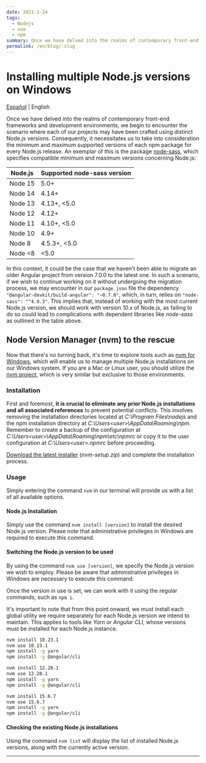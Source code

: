 ```yaml
---
date: 2021-1-24
tags:
  - Nodejs
  - nvm
  - npm
summary: Once we have delved into the realms of contemporary front-end frameworks and development environments, we begin to encounter the scenario where each of our projects may have been crafted using distinct Node.js versions ...
permalink: /en/blog/:slug
---
```


# Installing multiple Node.js versions on Windows

<social-share class="social-share--header" />

[Español](/blog/instalar-multiples-versiones-nodejs-windows/) | English

Once we have delved into the realms of contemporary front-end frameworks and development environments, we begin to encounter the scenario where each of our projects may have been crafted using distinct Node.js versions. Consequently, it necessitates us to take into consideration the minimum and maximum supported versions of each npm package for every Node.js release. An exemplar of this is the package [node-sass](https://github.com/sass/node-sass), which specifies compatible minimum and maximum versions concerning Node.js:

Node.js | Supported node-sass version
--------|----------------------------
Node 15 | 5.0+
Node 14 | 4.14+
Node 13 | 4.13+, <5.0
Node 12 | 4.12+
Node 11 | 4.10+, <5.0
Node 10 | 4.9+
Node 8  | 4.5.3+, <5.0
Node <8 | <5.0

In this context, it could be the case that we haven't been able to migrate an older Angular project from version 7.0.0 to the latest one. In such a scenario, if we wish to continue working on it without undergoing the migration process, we may encounter in our `package.json` file the dependency ```"@angular-devkit/build-angular": "~0.7.0"```, which, in turn, relies on ```"node-sass": "^4.9.3"```. This implies that, instead of working with the most current Node.js version, we should work with version _10.x_ of Node.js, as failing to do so could lead to complications with dependent libraries like _node-sass_ as outlined in the table above.

## Node Version Manager (nvm) to the rescue

Now that there's no turning back, it's time to explore tools such as [nvm for Windows](https://github.com/coreybutler/nvm-windows), which will enable us to manage multiple Node.js installations on our Windows system. If you are a Mac or Linux user, you should utilize the [nvm project](https://github.com/creationix/nvm), which is very similar but exclusive to those environments.

### Installation

First and foremost, **it is crucial to eliminate any prior Node.js installations and all associated references** to prevent potential conflicts. This involves removing the installation directories located at _C:\Program Files\nodejs_ and the npm installation directory at _C:\Users\<user>\AppData\Roaming\npm_. Remember to create a backup of the configuration at _C:\Users\<user>\AppData\Roaming\npm\etc\npmrc_ or copy it to the user configuration at _C:\Users\<user>\.npmrc_ before proceeding.

[Download the latest installer](https://github.com/coreybutler/nvm/releases) (_nvm-setup.zip_) and complete the installation process.

### Usage

Simply entering the command ```nvm``` in our terminal will provide us with a list of all available options.

#### Node.js Installation

Simply use the command ```nvm install [version]``` to install the desired Node.js version. Please note that administrative privileges in Windows are required to execute this command.

#### Switching the Node.js version to be used

By using the command ```nvm use [version]```, we specify the Node.js version we wish to employ. Please be aware that administrative privileges in Windows are necessary to execute this command.

Once the version in use is set, we can work with it using the regular commands, such as ```npm i```.

It's important to note that from this point onward, we must install each global utility we require separately for each Node.js version we intend to maintain. This applies to tools like _Yarn_ or _Angular CLI_, whose versions must be installed for each Node.js instance.

``` bash
nvm install 10.23.1
nvm use 10.23.1
npm install -g yarn
npm install -g @angular/cli

nvm install 12.20.1
nvm use 12.20.1
npm install -g yarn
npm install -g @angular/cli

nvm install 15.6.7
nvm use 15.6.7
npm install -g yarn
npm install -g @angular/cli
```

#### Checking the existing Node.js installations

Using the command ```nvm list``` will display the list of installed Node.js versions, along with the currently active version.

---
<social-share class="social-share--footer" />
